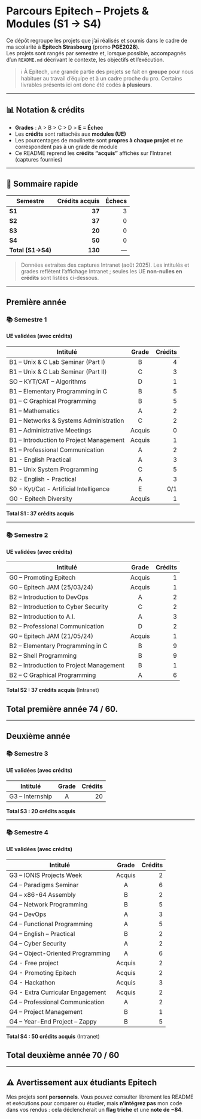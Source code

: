 # Parcours Epitech – Projets & Modules (S1 → S4)

Ce dépôt regroupe les projets que j’ai réalisés et soumis dans le cadre de ma scolarité à **Epitech Strasbourg** (promo **PGE2028**).  
Les projets sont rangés par semestre et, lorsque possible, accompagnés d’un `README.md` décrivant le contexte, les objectifs et l’exécution.

> ℹ️ À Epitech, une grande partie des projets se fait en **groupe** pour nous habituer au travail d’équipe et à un cadre proche du pro. Certains livrables présents ici ont donc été codés **à plusieurs**.

---

## 📊 Notation & crédits

- **Grades** : A > B > C > D > **E = Échec**  
- Les **crédits** sont rattachés aux **modules (UE)**  
- Les pourcentages de moulinette sont **propres à chaque projet** et ne correspondent pas à un grade de module  
- Ce README reprend les **crédits “acquis”** affichés sur l’Intranet (captures fournies)

---

## 🧭 Sommaire rapide

| Semestre | Crédits acquis | Échecs |
|---|---:|---:|
| **S1** | **37** | 3 |
| **S2** | **37** | 0 |
| **S3** | **20** | 0 |
| **S4** | **50** | 0 |
| **Total (S1→S4)** | **130** | — |

> Données extraites des captures Intranet (août 2025). Les intitulés et grades reflètent l’affichage Intranet ; seules les UE **non-nulles en crédits** sont listées ci-dessous.

---

## Première année

### 📚 Semestre 1

#### UE validées (avec crédits)

| Intitulé | Grade | Crédits |
|---|:--:|--:|
| B1 – Unix & C Lab Seminar (Part I) | B | 4 |
| B1 – Unix & C Lab Seminar (Part II) | C | 3 |
| SO – KYT/CAT – Algorithms | D | 1 |
| B1 – Elementary Programming in C | B | 5 |
| B1 – C Graphical Programming | B | 5 |
| B1 – Mathematics | A | 2 |
| B1 – Networks & Systems Administration | C | 2 |
| B1 – Administrative Meetings | Acquis | 0 |
| B1 – Introduction to Project Management | Acquis | 1 |
| B1 – Professional Communication | A | 2 |
| B1 - English Practical | A | 3 |
| B1 – Unix System Programming | C | 5 |
| B2 - English - Practical | A | 3 |
| S0 - Kyt/Cat - Artificial Intelligence | E | 0/1 |
| G0 - Epitech Diversity | Acquis | 1 |

**Total S1 : 37 crédits acquis**

---

### 📚 Semestre 2

#### UE validées (avec crédits)

| Intitulé | Grade | Crédits |
|---|:--:|--:|
| G0 – Promoting Epitech | Acquis | 1 |
| G0 – Epitech JAM (25/03/24)| Acquis | 1 |
| B2 – Introduction to DevOps | A | 2 |
| B2 – Introduction to Cyber Security | C | 2 |
| B2 – Introduction to A.I. | A | 3 |
| B2 – Professional Communication | D | 2 |
| G0 – Epitech JAM (21/05/24)| Acquis | 1 |
| B2 – Elementary Programming in C | B | 9 |
| B2 – Shell Programming | B | 9 |
| B2 – Introduction to Project Management | B | 1 |
| B2 – C Graphical Programming | A | 6 |

**Total S2 : 37 crédits acquis** (Intranet)

## Total première année 74 / 60.
---

## Deuxième année

### 📚 Semestre 3

#### UE validées (avec crédits)

| Intitulé | Grade | Crédits |
|---|:--:|--:|
| G3 – Internship | A | 20 |

**Total S3 : 20 crédits acquis**

---

### 📚 Semestre 4

#### UE validées (avec crédits)

| Intitulé | Grade | Crédits |
|---|:--:|--:|
| G3 – IONIS Projects Week | Acquis | 2 |
| G4 – Paradigms Seminar | A | 6 |
| G4 – x86-64 Assembly | B | 2 |
| G4 – Network Programming | B | 5 |
| G4 – DevOps | A | 3 |
| G4 – Functional Programming | A | 5 |
| G4 – English – Practical | B | 2 |
| G4 – Cyber Security | A | 2 |
| G4 – Object-Oriented Programming | A | 6 |
| G4 - Free project | Acquis | 2 |
| G4 - Promoting Epitech | Acquis | 2 |
| G4 - Hackathon | Acquis | 3 |
| G4 - Extra Curricular Engagement | Acquis | 2 |
| G4 – Professional Communication | A | 2 |
| G4 – Project Management | B | 1 |
| G4 – Year-End Project – Zappy | B | 5 |

**Total S4 : 50 crédits acquis** (Intranet)

## Total deuxième année 70 / 60
---

## ⚠️ Avertissement aux étudiants Epitech

Mes projets sont **personnels**. Vous pouvez consulter librement les README et exécutions pour comparer ou étudier, mais **n’intégrez pas** mon code dans vos rendus : cela déclencherait un **flag triche** et une **note de −84**.
